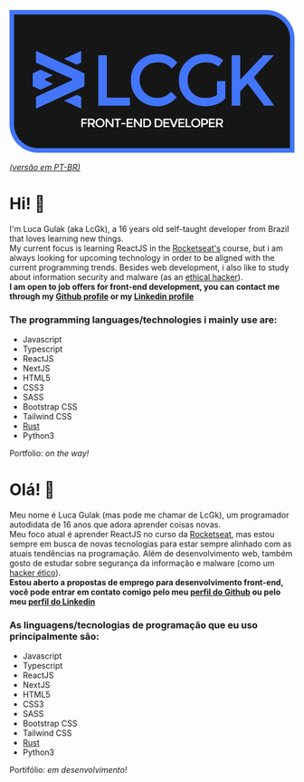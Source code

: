 ![logo](https://raw.githubusercontent.com/LcGk/LcGk/main/LCGK_LOGO.png)

*[(versão em PT-BR)](#ol%C3%A1-)*

# Hi! 👋
I'm Luca Gulak (aka LcGk), a 16 years old self-taught developer from Brazil that loves learning new things. <br/>
My current focus is learning ReactJS in the [Rocketseat's](https://github.com/RocketSeat) course, but i am always looking for upcoming technology in order to be aligned with the current programming trends.
Besides web development, i also like to study about information security and malware (as an [ethical hacker](https://en.wikipedia.org/wiki/White_hat_%28computer_security%29)). <br/>
**I am open to job offers for front-end development, you can contact me through my [Github profile](https://github.com/LcGk) or my [Linkedin profile](https://www.linkedin.com/in/luca-g-3263b018a//)**

### The programming languages/technologies i mainly use are:
* Javascript
* Typescript
* ReactJS
* NextJS
* HTML5
* CSS3
* SASS
* Bootstrap CSS
* Tailwind CSS
* [Rust](https://en.wikipedia.org/wiki/Rust_(programming_language))
* Python3

Portfolio: *on the way!*

# Olá! 👋
Meu nome é Luca Gulak (mas pode me chamar de LcGk), um programador autodidata de 16 anos que adora aprender coisas novas. <br/>
Meu foco atual é aprender ReactJS no curso da [Rocketseat](https://github.com/RocketSeat), mas estou sempre em busca de novas tecnologias para estar sempre alinhado com as atuais tendências na programação.
Além de desenvolvimento web, também gosto de estudar sobre segurança da informação e malware (como um [hacker ético](https://www.portalgsti.com.br/profissoes-de-ti/hacker-etico/)). <br/>
**Estou aberto a propostas de emprego para desenvolvimento front-end, você pode entrar em contato comigo pelo meu [perfil do Github](https://github.com/LcGk) ou pelo meu [perfil do Linkedin](https://www.linkedin.com/in/luca-g-3263b018a/)**
### As linguagens/tecnologias de programação que eu uso principalmente são:
* Javascript
* Typescript
* ReactJS
* NextJS
* HTML5
* CSS3
* SASS
* Bootstrap CSS
* Tailwind CSS
* [Rust](https://pt.wikipedia.org/wiki/Rust_(linguagem_de_programa%C3%A7%C3%A3o))
* Python3

Portifólio: *em desenvolvimento!*
